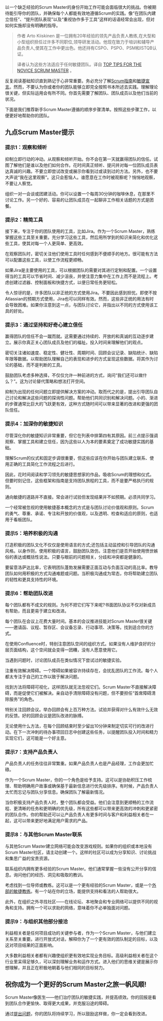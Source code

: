 <!--
# 新手Scrum Master的最佳提示
https://www.eficode.com/hs-fs/hubfs/Scrum-1.jpg?width=640&name=Scrum-1.jpg

 -->

以一个缺乏经验的Scrum Master的身份开始工作可能会面临很大的挑战。你被期待能引导你的团队，并确保每个人都能有效地遵循Scrum的实践。像“在团队内建立信任”、“提升团队表现”以及“重视协作多于工具”这样的话语经常会出现，但对如何实施却没有明确的指导。

> 作者 Arto Kiiskinen 是一位拥有20年经验的领先产品负责人教练,在大型和小型组织担任过许多不同职位,领导研发活动。他现在致力于培训和辅导产品负责人,使其在工作中更出色。他还持有CSPO、PSPO、PSM和ISTQB认证。
> 
> 译者认为这些方法适应于任何敏捷团队。译自 [TOP TIPS FOR THE NOVICE SCRUM MASTER](https://www.eficode.com/blog/top-tips-for-the-novice-scrum-master) 。

反复阅读基础知识直到熟记于心非常重要。务必充分了解[Scrum指南](https://www.eficode.com/guides/the-scrum-masters-startup-guide?hsLang=en)和[敏捷宣言](https://agilemanifesto.org/)。然而，不要认为你或者你的团队能够立即完全按照书本所述去实践。理解理论很关键，但实际运用会有所不同。你首先需要了解团队、团队成员以及他们当前的状况。

下面是我们推荐新手Scrum Master遵循的顺序步骤清单。按照这些步骤工作，以便更好地帮助你的团队。

## 九点Scrum Master提示

### 提示1：观察和倾听

抑制立即行动的冲动。从观察和倾听开始。你不会在第一天就赢得团队的信任。试图了解他们是谁以及他们如何合作。花时间真正倾听、提问并对每一位团队成员表达真诚的兴趣。不要立即尝试改变或展示你看到过或读到过的方法。另外，也不要大声说“我在这里观察”。这只会惹恼人。谁愿意在工作时被观察呢？悄悄地观察，不要让人察觉。

组织一对一会谈或团建活动。你可以设置一个每周30分钟的咖啡休息，在那里不讨论工作。另一个好的、容易的让团队成员在一起聊非工作相关话题的方式是团餐。

### 提示2：精简工具

接下来，专注于你的团队使用的工具，比如Jira。作为一个Scrum Master，熟练掌握这些工具至关重要。充分学习这些工具，然后用所学到的知识来简化和优化这些工具，使其对每一个人更简单、更高效。

在观察团队时，密切关注他们使用工具时任何感到不便顺手的地方。很可能有方法可以配置这些工具，以使工作流程更顺畅。

如果Jira是主要使用的工具，可以根据团队的需要对其进行定制和配置。一个设置得当的工具可以节省时间、减少沮丧，并使注意力集中在工作上而不是流程上。考虑创建过滤器、控制面板和快捷方式，以便日常任务更轻松。

令人惊讶的是，许多团队以非正统的方式使用Jira。不要因此感到担忧。即使不按Atlassian的预期方式使用，Jira也可以同样有效。然而，这些非正统的用法有时会导致困难。如果你注意到这一点，与团队讨论它，并指出以不同的方式使用该工具的好处。

### 提示3：通过坚持和好奇心建立信任

赢得团队的信任不会一蹴而就。这需要通过持续的、开放的和真诚的互动逐步建立。展示你真正关心团队成员及他们的福祉。投入时间来理解他们的观点。

密切关注诸如速度、稳定性、健壮性、周期时间、回顾会议记录、缺陷统计、缺陷年限等数据。以帮助团队理解自己的表现和进步的方式呈现这些数据。将其作为讨论的基础，而不是判断的工具。

鼓励团队考虑多种选择，不仅仅允许一种前进的方式，询问“我们还可以做什么？”。这为讨论替代策略和想法打开空间。

抑制为出现的任何问题立即提供解决方案的冲动。取而代之的是，提出引导团队自己讨论和解决这些问题的探询性问题。帮助他们共同识别和解决问题。小的、渐进的步骤通常比巨大的飞跃更有效，这种方式随时间可以带来显著的改进和更强的团队信任。

### 提示4：加深你的敏捷知识

尽管深化你的敏捷知识非常重要，但它在列表中排第四有其原因。前三点提示强调观察、掌握工具和建立信任，因为这些以人为本的要素奠定了成功敏捷实践的基础。

理解Scrum的仪式和固定步调很重要，但这些应该在你开始与团队建立联系、使用正确的工具简化工作流程之后进行。

因此，花时间阅读和学习领先的敏捷思想家的作品，吸收Scrum的理想和仪式。但要时刻记住，这些框架和指南是支持团队旅程的工具，而不是要严格执行的规则。

通向敏捷的道路并不直接。常会进行试验但发现结果并不如预期。必须共同学习。

一个经常被忽视的使用敏捷基本概念的方式是与团队讨论价值观和原则。Scrum的勇气、尊重、承诺、专注和开放的价值观，以及透明、检查和适应的原则，也适用于看板团队。

### 提示5：培养积极的沟通

打造积极的团队文化不仅仅是使用语言的方式;还包括主动监控和引导团队的沟通风格。以身作则，使用积极的语言，鼓励团队效仿。注意他们是否开始使用愤世嫉俗的表达或概括性说法。只要与眼前的问题相关，分歧和冲突都是健康的。

要留意洛萨达比率，它表明团队蓬勃发展需要正面互动与负面互动的高比率。教导团队如何用积极的方式沟通难题或问题。当积极沟通成为常态，你将帮助建立团队的韧性和更具支持性的环境。

### 提示6：帮助团队改进

每个团队都有不成文的规则。为何不把它们写下来呢?书面团队协议不仅对新成员有帮助，而且更易于建立和改进。

每个团队在会议上花费大量时间。基本的会议推进技能对Scrum Master很关键——邀请函、议程、暂存区、会议备忘录、行动事项、决策等。找到适合你的方式。

在使用Confluence时，特别注意团队空间的组织方式。如果没有人维护良好的分层页面结构，这个空间就会变得一团糟，没有人愿意使用它。

当遇到问题时，讨论团队成员在类似情况下尝试过的敏捷实验。

注重有效解决障碍。一个障碍如果被容许持续存在，会扰乱团队的工作流。每个人都太专注于自己的工作以致于解决问题。

找到方法将障碍可视化，这样团队就无法忽视它们。Scrum Master不直接解决障碍，而是促使它们被解决。亲自动手清除障碍没有问题，但不要担任“首席障碍清除服务”的角色。

特别关注回顾会议。举办回顾会有上百万种方法。试验并获得对什么有效什么无效的反馈。好的回顾会议是团队改进的脉搏。

无论使用什么方法，在每个回顾结束时至少留出10分钟来制定切实可行的改进行动。在下一次冲刺的待办事项回日志中创建这些任务，以提醒团队投入时间和精力实现它们，这可能是一个好主意。

### 提示7：支持产品负责人

产品负责人的任务往往非常繁重。如果产品负责人也是产品经理，工作会更加忙碌。

作为一个Scrum Master，你的一个角色是给予支持。这可以是协助积压工作梳理、帮助明确用户故事或确保基于最新信息进行优先级排序。有时候，产品负责人太忙而忘记与团队分享信息。确保团队了解最新情况。 

当你积极支持产品负责人时，整个团队都会受益。他们会注意到更顺畅的工作流程、更清晰的任务和更明确的优先级，所有这些都可以带来更高效的冲刺和更紧密的团队合作。你的帮助还可以让产品负责人有更多时间与客户和利益相关者在一起，这可以带来更好地满足用户需求的产品。

### 提示8：与其他Scrum Master联系

与其他Scrum Master建立网络可能会改变游戏规则。如果你的组织或本地没有Scrum Master社区，请主动创建一个。这样的社区可以成为分享知识、讨论挑战和集思广益的宝贵资源。

联系组织内拥有更多经验的Scrum Master。他们通常掌握一些没有公开分享的信息。询问他们的经历、洞见和吸取的教训。

考虑找到一位导师或教练。这可以是一个更有经验的Scrum Master，或是一个[外部的敏捷教练](https://www.eficode.com/solutions/agile-practices?hsLang=en)。有一个站在你的立场，能提供支持和看法的人帮助很大。

此外，在组织之外寻找社区——在线论坛、本地聚会和专业网络可以提供不同的视角和支持。拥有一个可以求助的网络，意味着你不必单独面对问题。

### 提示9：与组织其他部分接洽

利益相关者是任何项目成功的关键参与者，作为一个Scrum Master，与他们建立关系至关重要。进行开放式对话，解释你为了一个更有效的团队制定的目标，以及这对项目结果的正面影响。

大多数利益相关者都有兴趣使组织更有效地实现业务目标。高级利益相关者在这个行业里呆得足够久，可以深刻理解业务和运作方式。进入他们的思维关键是展示你想理解，并且正在积极地朝着与他们相同的目标努力。

## 祝你成为一个更好的Scrum Master之旅一帆风顺!

Scrum Master像医生——他们治疗团队的敏捷实践，并提高绩效。你的回报是看到团队合作更愉快、取得更大成果，并克服沿途的障碍。

通过[提出问题](https://www.eficode.com/blog/a-good-team-is-curious-and-this-is-how-you-build-a-curious-team)，你的团队将持续学习，所以鼓励这样做，你一定会看到改进。
